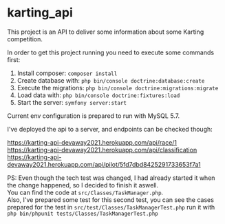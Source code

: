 # karting_api
 
This project is an API to deliver some information about some Karting competition.

In order to get this project running you need to execute some commands first:

1. Install composer: `composer install`
2. Create database with: `php bin/console doctrine:database:create`
3. Execute the migrations: `php bin/console doctrine:migrations:migrate`
4. Load data with: `php bin/console doctrine:fixtures:load`
5. Start the server: `symfony server:start`

Current env configuration is prepared to run with MySQL 5.7.

I've deployed the api to a server, and endpoints can be checked though:  

https://karting-api-devaway2021.herokuapp.com/api/race/1  
https://karting-api-devaway2021.herokuapp.com/api/classification  
https://karting-api-devaway2021.herokuapp.com/api/pilot/5fd7dbd8425291733653f7a1

PS: Even though the tech test was changed, I had already started it when the change happened, so I decided to finish it aswell.  
You can find the code at `src/Classes/TaskManager.php`.  
Also, I've prepared some test for this second test, you can see the cases prepared for the test in `src/test/Classes/TaskManagerTest.php` run it with 
`php bin/phpunit tests/Classes/TaskManagerTest.php` 
